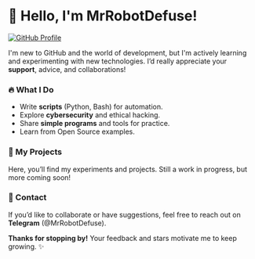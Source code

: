 # 🚀 Hello, I'm MrRobotDefuse!  

[![GitHub Profile](https://img.shields.io/badge/GitHub-MrRobotDefuse-181717?style=flat&logo=github)](https://github.com/MrRobotDefuse)  

I'm new to GitHub and the world of development, but I'm actively learning and experimenting with new technologies. I’d really appreciate your **support**, advice, and collaborations!  

### 🔥 What I Do  
- Write **scripts** (Python, Bash) for automation.  
- Explore **cybersecurity** and ethical hacking.  
- Share **simple programs** and tools for practice.  
- Learn from Open Source examples.  

### 📂 My Projects  
Here, you’ll find my experiments and projects. Still a work in progress, but more coming soon!  

### 💬 Contact  
If you’d like to collaborate or have suggestions, feel free to reach out on **Telegram** (@MrRobotDefuse).  

**Thanks for stopping by!** Your feedback and stars motivate me to keep growing. ✨  
<!---
MrRobotDefuse/MrRobotDefuse is a ✨ special ✨ repository because its `README.md` (this file) appears on your GitHub profile.
You can click the Preview link to take a look at your changes.
--->
